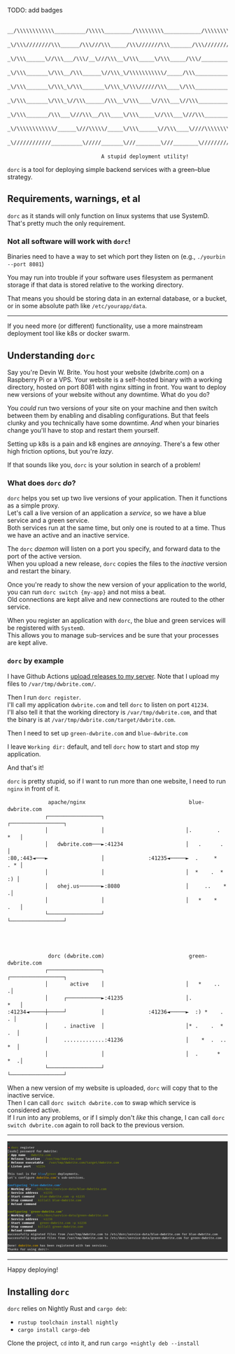 TODO: add badges

```
    __/\\\\\\\\\\\\__________/\\\\\_________/\\\\\\\\\____________/\\\\\\\\\_
     _\/\\\////////\\\______/\\\///\\\_____/\\\///////\\\_______/\\\////////__
      _\/\\\______\//\\\___/\\\/__\///\\\__\/\\\_____\/\\\_____/\\\/___________
       _\/\\\_______\/\\\__/\\\______\//\\\_\/\\\\\\\\\\\/_____/\\\_____________
        _\/\\\_______\/\\\_\/\\\_______\/\\\_\/\\\//////\\\____\/\\\_____________
         _\/\\\_______\/\\\_\//\\\______/\\\__\/\\\____\//\\\___\//\\\____________
          _\/\\\_______/\\\___\///\\\__/\\\____\/\\\_____\//\\\___\///\\\__________
           _\/\\\\\\\\\\\\/______\///\\\\\/_____\/\\\______\//\\\____\////\\\\\\\\\_
            _\////////////__________\/////_______\///________\///________\/////////__
   
                              A stupid deployment utility!
```


`dorc` is a tool for deploying simple backend services with a green–blue strategy.


## Requirements, warnings, et al

`dorc` as it stands will only function on linux systems that use SystemD.
That's pretty much the only requirement.


### Not all software will work with `dorc`!

Binaries need to have a way to set which port they listen on (e.g., `./yourbin --port 8081`)

You may run into trouble if your software uses filesystem as permanent storage if that data is stored relative to the working directory.

That means you should be storing data in an external database, or a bucket, or in some absolute path like `/etc/yourapp/data`.

---

If you need more (or different) functionality, use a more mainstream deployment tool like k8s or docker swarm.


## Understanding `dorc`

Say you're Devin W. Brite. You host your website (dwbrite.com) on a Raspberry Pi or a VPS.
Your website is a self-hosted binary with a working directory, hosted on port 8081 with nginx sitting in front.
You want to deploy new versions of your website without any downtime. What do you do?

You _could_ run two versions of your site on your machine and then 
switch between them by enabling and disabling configurations. 
But that feels clunky and you technically have some downtime. 
_And_ when your binaries change you'll have to stop and restart them yourself.

Setting up k8s is a pain and k8 engines are _annoying_. There's a few other high friction options, but you're _lazy_.

If that sounds like you, `dorc` is your solution in search of a problem!

### What does `dorc` _do_?

`dorc` helps you set up two live versions of your application. Then it functions as a simple proxy. \
Let's call a live version of an application a _service_, so we have a blue service and a green service.\
Both services run at the same time, but only one is routed to at a time. Thus we have an active and an inactive service.

The `dorc` _daemon_ will listen on a port you specify, and forward data to the port of the active version. \
When you upload a new release, `dorc` copies the files to the _inactive_ version and restart the binary.

Once you're ready to show the new version of your application to the world,
you can run `dorc switch {my-app}` and not miss a beat. \
Old connections are kept alive and new connections are routed to the other service.

When you register an application with `dorc`, the blue and green services will be registered with `SystemD`. \
This allows you to manage sub-services and be sure that your processes are kept alive.


### `dorc` by example

I have Github Actions [upload releases to my server](https://github.com/dwbrite/website-rs/blob/master/.github/workflows/dwbrite-com.yml).
Note that I upload my files to `/var/tmp/dwbrite.com/`.

Then I run `dorc register`. \
I'll call my application `dwbrite.com` and tell `dorc` to listen on port `41234`. \
I'll also tell it that the working directory is `/var/tmp/dwbrite.com`, 
and that the binary is at `/var/tmp/dwbrite.com/target/dwbrite.com`.

Then I need to set up `green-dwbrite.com` and `blue-dwbrite.com`

I leave `Working dir:` default, and tell `dorc` how to start and stop my application.

And that's it!

`dorc` is pretty stupid, so if I want to run more than one website, I need to run `nginx` in front of it.

```
             apache/nginx                                 blue-dwbrite.com
            ┌─────────────────┐                          ┌─────────────────┐
            │                 │                          │.        .   *   │
            │   dwbrite.com───►:41234                    │   .      .      │
:80,:443◄───►                 │              :41235◄─────►  .     *    . * │
            │                 │                          │  *    .  *   :) │
            │   ohej.us───────►:8080                     │     ..    *    .│
            │                 │                          │   *    *    .   │
            └─────────────────┘                          └─────────────────┘




             dorc (dwbrite.com)                           green-dwbrite.com
            ┌─────────────────┐                          ┌─────────────────┐
            │       active    │                          │   *    ..      .│
            │     ┌───────────►:41235                    │.            *   │
:41234◄─────┼─────┘           │              :41236◄─────►  :) *    .    . │
            │     . inactive  │                          │* .    .  *   .  │
            │     .............:41236                    │    *  .  ..  *  │
            │                 │                          │  .      *   *  .│
            └─────────────────┘                          └─────────────────┘
```

When a new version of my website is uploaded, `dorc` will copy that to the inactive service. \
Then I can call `dorc switch dwbrite.com` to swap which service is considered active. \
If I run into any problems, or if I simply don't _like_ this change, 
I can call `dorc switch dwbrite.com` again to roll back to the previous version.

---

![example image](https://github.com/dwbrite/dorc/blob/master/meta/screenshot.png?raw=true)

---


Happy deploying!


## Installing `dorc`

`dorc` relies on Nightly Rust and `cargo deb`:  
- `rustup toolchain install nightly`
- `cargo install cargo-deb`

Clone the project, `cd` into it, and run `cargo +nightly deb --install`